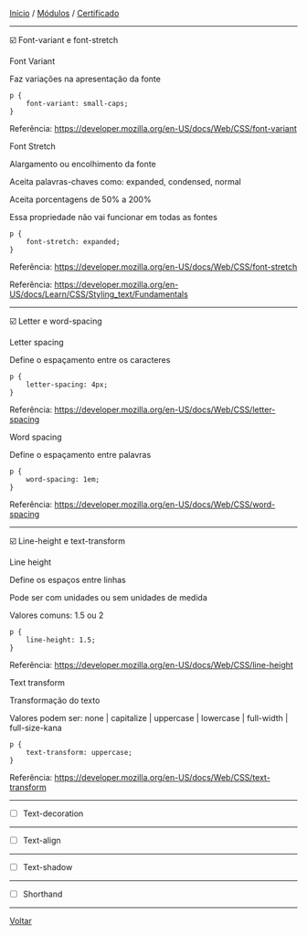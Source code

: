[Início](https://github.com/Thalyalm/rocketseat-trilha-fundamentar) /
[Módulos](https://github.com/Thalyalm/rocketseat-trilha-fundamentar/tree/main/modulos/readme.md) /
[Certificado](https://github.com/Thalyalm/rocketseat-trilha-fundamentar/tree/main/certificado)

---

:ballot_box_with_check: Font-variant e font-stretch

Font Variant

Faz variações na apresentação da fonte

    p {
        font-variant: small-caps;
    }

Referência: https://developer.mozilla.org/en-US/docs/Web/CSS/font-variant

Font Stretch

Alargamento ou encolhimento da fonte

Aceita palavras-chaves como: expanded, condensed, normal

Aceita porcentagens de 50% a 200%

Essa propriedade não vai funcionar em todas as fontes

    p {
        font-stretch: expanded;
    }

Referência: https://developer.mozilla.org/en-US/docs/Web/CSS/font-stretch

Referência: https://developer.mozilla.org/en-US/docs/Learn/CSS/Styling_text/Fundamentals

---

:ballot_box_with_check: Letter e word-spacing

Letter spacing

Define o espaçamento entre os caracteres

    p {
        letter-spacing: 4px;
    }

Referência: https://developer.mozilla.org/en-US/docs/Web/CSS/letter-spacing

Word spacing

Define o espaçamento entre palavras

    p {
        word-spacing: 1em;
    }

Referência: https://developer.mozilla.org/en-US/docs/Web/CSS/word-spacing

---

:ballot_box_with_check: Line-height e text-transform

Line height

Define os espaços entre linhas

Pode ser com unidades ou sem unidades de medida

Valores comuns: 1.5 ou 2

    p {
        line-height: 1.5;
    }

Referência: https://developer.mozilla.org/en-US/docs/Web/CSS/line-height

Text transform

Transformação do texto

Valores podem ser: none | capitalize | uppercase | lowercase | full-width | full-size-kana

    p {
        text-transform: uppercase;
    }

Referência: https://developer.mozilla.org/en-US/docs/Web/CSS/text-transform

---

- [ ] Text-decoration

---

- [ ] Text-align

---

- [ ] Text-shadow

---

- [ ] Shorthand

---

[Voltar](https://github.com/Thalyalm/rocketseat-trilha-fundamentar/tree/main/modulos/app-bonito-ate-nos-textos/readme.md)